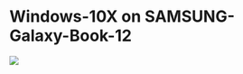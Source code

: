 # Windows-10X on SAMSUNG-Galaxy-Book-12
<img src="https://github.com/daviiid99/Windows-10X-SAMSUNG-Galaxy-Book-12/blob/main/Windows10X.png">


